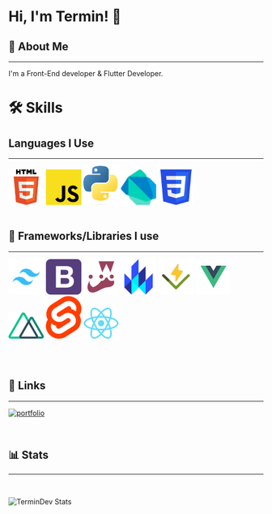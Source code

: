 # Hi, I'm Termin! 👋

## 🚀 About Me

---

I'm a Front-End developer & Flutter Developer.

# 🛠 Skills

## Languages I Use

---

<img src="./images/html.png" width="70"/>
<img src="./images/js.png" width="70"/>
<img src="./images/python.png" width="70"/>
<img src="./images/Dart-logo.png" width="70"/>
<img src="./images/css.png" width="70"/>

<br/>
<br/>

## 📙 Frameworks/Libraries I use

---

[<img src="./images/tailwind.png" width="70" />](https://tailwindcss.com/docs/)
[<img src="./images/bootstrap.png" width="70" />](https://getbootstrap.com/docs/5.2/)
[<img src="./images/jest-logo.png" width="70" />](https://jestjs.io/docs/getting-started)
[<img src="./images/lit.png" width="70" />](https://lit.dev/docs/)
[<img src="./images/vitest.png" width="70" />](https://vitest.dev/guide/)
[<img src="./images/vue.png" width="70" />](https://vuejs.org/guide/)
[<img src="./images/nuxt.png" width="70" />](https://nuxtjs.org/docs/)
[<img src="./images/svelte.png" width="70" />](https://svelte.dev/docs)
[<img src="./images/react.png" width="70" />](https://reactjs.org/docs/getting-started.html)

<br/>
<br/>

## 🔗 Links

---

[![portfolio](https://img.shields.io/badge/my_portfolio-000?style=for-the-badge&logo=ko-fi&logoColor=white)](https://termin.cypherbot.me/)

<br/>

## 📊 Stats

---

<br/>

![TerminDev Stats](https://github-readme-stats.vercel.app/api?username=termindev&show_icons=true&theme=gruvbox)
